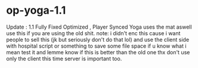 # op-yoga-1.1
Update : 1.1 Fully Fixed Optimized , Player Synced Yoga uses the mat aswell use this if you are using the old shit.
note: i didn't enc this cause i want people to sell this (jk but seriously don't do that lol) and use the client side with hospital script or something to save some file space if u know what i mean test it and lemme know if this is better than the old one thx don't use only the client this time server is important too.
